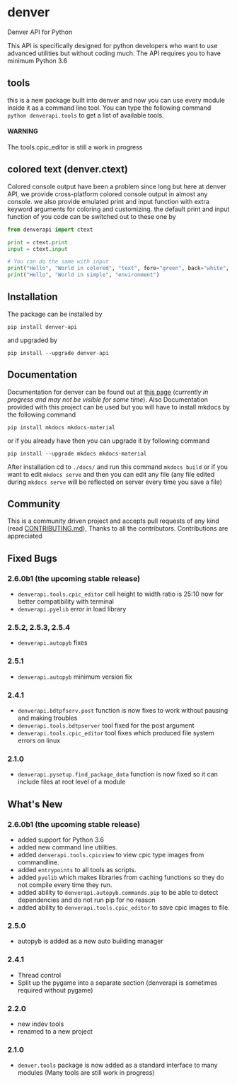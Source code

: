 # denver
Denver API for Python

This API is specifically designed for python developers who want to use
advanced utilities but without coding much. The API requires you to
have minimum Python 3.6

## tools
this is a new package built into denver and now you can use every module inside it as a command line
tool. You can type the following command `python denverapi.tools` to get a list of available tools.

#### **WARNING**
The tools.cpic_editor is still a work in progress


## colored text (denver.ctext)
Colored console output have been a problem since long but here at denver API, we provide
cross-platform colored console output in almost any console. we also provide emulated
print and input function with extra keyword arguments for coloring and customizing. the
default print and input function of you code can be switched out to these one by
```python
from denverapi import ctext

print = ctext.print
input = ctext.input

# You can do the same with input
print("Hello", "World in colored", "text", fore="green", back="white", style="bright")
print("Hello", "World in simple", "environment")
```

## Installation
The package can be installed by
```commandline
pip install denver-api
```
and upgraded by
```commandline
pip install --upgrade denver-api
```

## Documentation
Documentation for denver can be found out at [this page](https://xcodz-dot.github.io/denver) (*currently in progress
and may not be visible for some time*).
Also Documentation provided with this project can be used but you will have to install mkdocs
by the following command
```commandline
pip install mkdocs mkdocs-material
```
or if you already have then you can upgrade it by following command
```commandline
pip install --upgrade mkdocs mkdocs-material
```
After installation cd to `./docs/` and run this command `mkdocs build` or if you want to edit `mkdocs serve` and then 
you can edit any file (any file edited during `mkdocs serve` will be reflected on server every time you save a file)

## Community
This is a community driven project and accepts pull requests
of any kind (read [CONTRIBUTING.md](https://github.com/xcodz-dot/denver/blob/master/.github/CONTRIBUTING.md)), 
Thanks to all the contributors. Contributions are appreciated 

## Fixed Bugs
### 2.6.0b1 (the upcoming stable release)
* `denverapi.tools.cpic_editor` cell height to width ratio is 25:10 now for better compatibility with terminal
* `denverapi.pyelib` error in load library
### 2.5.2, 2.5.3, 2.5.4
* `denverapi.autopyb` fixes
### 2.5.1
* `denverapi.autopyb` minimum version fix
### 2.4.1
* `denverapi.bdtpfserv.post` function is now fixes to work without pausing and making troubles
* `denverapi.tools.bdtpserver` tool fixed for the post argument
* `denverapi.tools.cpic_editor` tool fixes which produced file system errors on linux
### 2.1.0
* `denverapi.pysetup.find_package_data` function is now fixed so it can include files at root level of a module

## What's New
### 2.6.0b1 (the upcoming stable release)
* added support for Python 3.6
* added new command line utilities.
* added `denverapi.tools.cpicview` to view cpic type images from commandline.
* added `entrypoints` to all tools as scripts.
* added `pyelib` which makes libraries from caching functions so they do not compile every time they run.
* added ability to `denverapi.autopyb.commands.pip` to be able to detect dependencies and do not run pip for no reason
* added ability to `denverapi.tools.cpic_editor` to save cpic images to file.
### 2.5.0
* autopyb is added as a new auto building manager
### 2.4.1
* Thread control
* Split up the pygame into a separate section (denverapi is sometimes required without pygame)
### 2.2.0
* new indev tools
* renamed to a new project
### 2.1.0
* `denver.tools` package is now added as a standard interface to many modules (Many tools are still work in progress)
